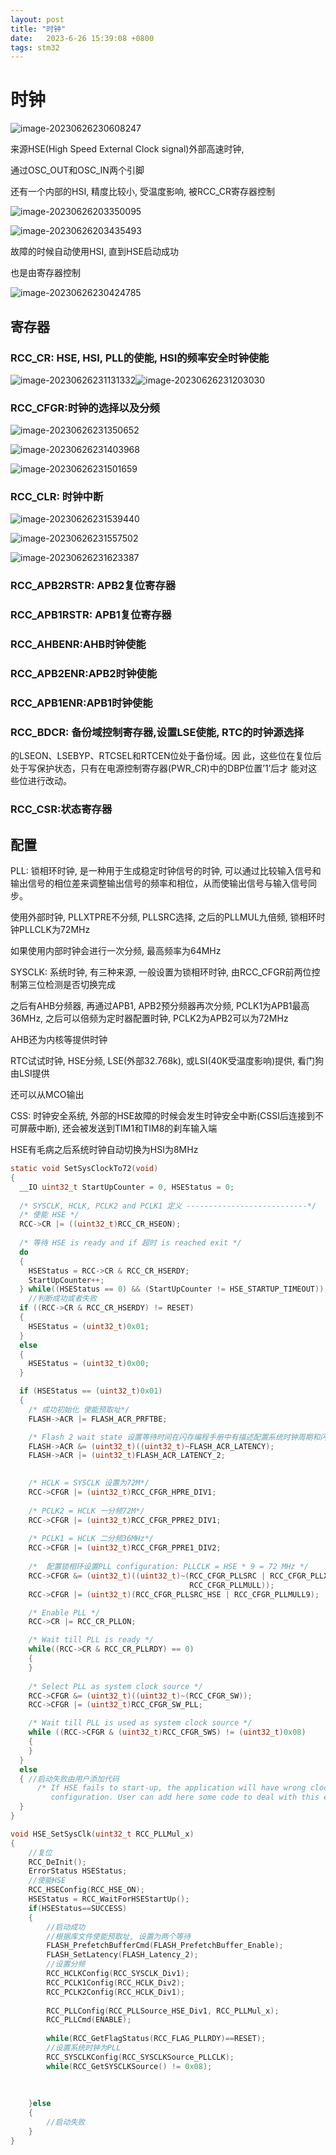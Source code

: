 ```yaml
---
layout: post
title: "时钟" 
date:   2023-6-26 15:39:08 +0800
tags: stm32
---
```


# 时钟

![image-20230626230608247](https://picture-01-1316374204.cos.ap-beijing.myqcloud.com/image/202310281052925.png)



来源HSE(High Speed External Clock signal)外部高速时钟, 

通过OSC_OUT和OSC_IN两个引脚

还有一个内部的HSI, 精度比较小, 受温度影响, 被RCC_CR寄存器控制

![image-20230626203350095](https://picture-01-1316374204.cos.ap-beijing.myqcloud.com/image/202310281052926.png)

![image-20230626203435493](https://picture-01-1316374204.cos.ap-beijing.myqcloud.com/image/202310281052927.png)

故障的时候自动使用HSI, 直到HSE启动成功

也是由寄存器控制

![image-20230626230424785](https://picture-01-1316374204.cos.ap-beijing.myqcloud.com/image/202310281052928.png)

## 寄存器

### RCC_CR: HSE, HSI, PLL的使能, HSI的频率安全时钟使能

![image-20230626231131332](https://picture-01-1316374204.cos.ap-beijing.myqcloud.com/image/202310281052929.png)![image-20230626231203030](https://picture-01-1316374204.cos.ap-beijing.myqcloud.com/image/202310281052930.png)

### RCC_CFGR:时钟的选择以及分频

![image-20230626231350652](https://picture-01-1316374204.cos.ap-beijing.myqcloud.com/image/202310281052931.png)

![image-20230626231403968](https://picture-01-1316374204.cos.ap-beijing.myqcloud.com/image/202310281052932.png)

![image-20230626231501659](https://picture-01-1316374204.cos.ap-beijing.myqcloud.com/image/202310281052933.png)

### RCC_CLR: 时钟中断

![image-20230626231539440](https://picture-01-1316374204.cos.ap-beijing.myqcloud.com/image/202310281052934.png)

![image-20230626231557502](https://picture-01-1316374204.cos.ap-beijing.myqcloud.com/image/202310281052935.png)

![image-20230626231623387](https://picture-01-1316374204.cos.ap-beijing.myqcloud.com/image/202310281052936.png)

### RCC_APB2RSTR: APB2复位寄存器

### RCC_APB1RSTR: APB1复位寄存器

### RCC_AHBENR:AHB时钟使能

### RCC_APB2ENR:APB2时钟使能

### RCC_APB1ENR:APB1时钟使能

### RCC_BDCR: 备份域控制寄存器,设置LSE使能, RTC的时钟源选择

的LSEON、LSEBYP、RTCSEL和RTCEN位处于备份域。因 此，这些位在复位后处于写保护状态，只有在电源控制寄存器(PWR_CR)中的DBP位置’1’后才 能对这些位进行改动。

### RCC_CSR:状态寄存器

## 配置

PLL: 锁相环时钟, 是一种用于生成稳定时钟信号的时钟, 可以通过比较输入信号和输出信号的相位差来调整输出信号的频率和相位，从而使输出信号与输入信号同步。

使用外部时钟, PLLXTPRE不分频, PLLSRC选择, 之后的PLLMUL九倍频, 锁相环时钟PLLCLK为72MHz

如果使用内部时钟会进行一次分频, 最高频率为64MHz

SYSCLK: 系统时钟, 有三种来源, 一般设置为锁相环时钟, 由RCC_CFGR前两位控制第三位检测是否切换完成

之后有AHB分频器, 再通过APB1, APB2预分频器再次分频, PCLK1为APB1最高36MHz, 之后可以倍频为定时器配置时钟, PCLK2为APB2可以为72MHz

AHB还为内核等提供时钟

RTC试试时钟, HSE分频, LSE(外部32.768k), 或LSI(40K受温度影响)提供, 看门狗由LSI提供

还可以从MCO输出

CSS: 时钟安全系统, 外部的HSE故障的时候会发生时钟安全中断(CSSI后连接到不可屏蔽中断), 还会被发送到TIM1和TIM8的刹车输入端

HSE有毛病之后系统时钟自动切换为HSI为8MHz

```c
static void SetSysClockTo72(void)
{
  __IO uint32_t StartUpCounter = 0, HSEStatus = 0;
  
  /* SYSCLK, HCLK, PCLK2 and PCLK1 定义 ---------------------------*/    
  /* 使能 HSE */    
  RCC->CR |= ((uint32_t)RCC_CR_HSEON);
 
  /* 等待 HSE is ready and if 超时 is reached exit */
  do
  {
    HSEStatus = RCC->CR & RCC_CR_HSERDY;
    StartUpCounter++;  
  } while((HSEStatus == 0) && (StartUpCounter != HSE_STARTUP_TIMEOUT));
	//判断成功或者失败
  if ((RCC->CR & RCC_CR_HSERDY) != RESET)
  {
    HSEStatus = (uint32_t)0x01;
  }
  else
  {
    HSEStatus = (uint32_t)0x00;
  }  

  if (HSEStatus == (uint32_t)0x01)
  {
    /* 成功初始化 使能预取址*/
    FLASH->ACR |= FLASH_ACR_PRFTBE;

    /* Flash 2 wait state 设置等待时间在闪存编程手册中有描述配置系统时钟周期和闪存访问周期之间的关系 */
    FLASH->ACR &= (uint32_t)((uint32_t)~FLASH_ACR_LATENCY);
    FLASH->ACR |= (uint32_t)FLASH_ACR_LATENCY_2;    

 
    /* HCLK = SYSCLK 设置为72M*/
    RCC->CFGR |= (uint32_t)RCC_CFGR_HPRE_DIV1;
      
    /* PCLK2 = HCLK 一分频72M*/
    RCC->CFGR |= (uint32_t)RCC_CFGR_PPRE2_DIV1;
    
    /* PCLK1 = HCLK 二分频36MHz*/
    RCC->CFGR |= (uint32_t)RCC_CFGR_PPRE1_DIV2;
   
    /*  配置锁相环设置PLL configuration: PLLCLK = HSE * 9 = 72 MHz */
    RCC->CFGR &= (uint32_t)((uint32_t)~(RCC_CFGR_PLLSRC | RCC_CFGR_PLLXTPRE |
                                        RCC_CFGR_PLLMULL));
    RCC->CFGR |= (uint32_t)(RCC_CFGR_PLLSRC_HSE | RCC_CFGR_PLLMULL9);

    /* Enable PLL */
    RCC->CR |= RCC_CR_PLLON;

    /* Wait till PLL is ready */
    while((RCC->CR & RCC_CR_PLLRDY) == 0)
    {
    }
    
    /* Select PLL as system clock source */
    RCC->CFGR &= (uint32_t)((uint32_t)~(RCC_CFGR_SW));
    RCC->CFGR |= (uint32_t)RCC_CFGR_SW_PLL;    

    /* Wait till PLL is used as system clock source */
    while ((RCC->CFGR & (uint32_t)RCC_CFGR_SWS) != (uint32_t)0x08)
    {
    }
  }
  else
  { //启动失败由用户添加代码
      /* If HSE fails to start-up, the application will have wrong clock 
         configuration. User can add here some code to deal with this error */
  }
}
```



```c
void HSE_SetSysClk(uint32_t RCC_PLLMul_x)
{
	//复位
	RCC_DeInit();
	ErrorStatus HSEStatus;
	//使能HSE
	RCC_HSEConfig(RCC_HSE_ON);
	HSEStatus = RCC_WaitForHSEStartUp();
	if(HSEStatus==SUCCESS)
	{
		//启动成功
		//根据库文件使能预取址, 设置为两个等待
		FLASH_PrefetchBufferCmd(FLASH_PrefetchBuffer_Enable);
		FLASH_SetLatency(FLASH_Latency_2);
		//设置分频
		RCC_HCLKConfig(RCC_SYSCLK_Div1);
		RCC_PCLK1Config(RCC_HCLK_Div2);
		RCC_PCLK2Config(RCC_HCLK_Div1);
		
		RCC_PLLConfig(RCC_PLLSource_HSE_Div1, RCC_PLLMul_x);
		RCC_PLLCmd(ENABLE);
		
		while(RCC_GetFlagStatus(RCC_FLAG_PLLRDY)==RESET);
		//设置系统时钟为PLL
		RCC_SYSCLKConfig(RCC_SYSCLKSource_PLLCLK);
		while(RCC_GetSYSCLKSource() != 0x08);
		
		
		
	}else
	{
		//启动失败
	}
}
```









